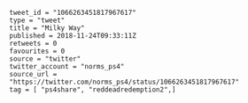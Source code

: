 ```
tweet_id = "1066263451817967617"
type = "tweet"
title = "Milky Way"
published = 2018-11-24T09:33:11Z
retweets = 0
favourites = 0
source = "twitter"
twitter_account = "norms_ps4"
source_url = "https://twitter.com/norms_ps4/status/1066263451817967617"
tag = [ "ps4share", "reddeadredemption2",]
```

<p class='image'><img src='https://mnf.m17s.net/2018/11/24/Dswg9P9WkAA2V8P.jpg' alt=''></p>

